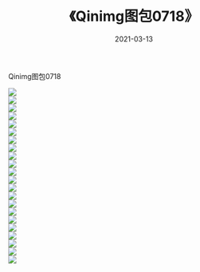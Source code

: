 ﻿---
layout: post
title:  《Qinimg图包0718》
date:   2021-03-13
img: http://imgx.orgx.ga/Qinimg图包/Qinimg图包0718/000.jpg
categories: [美女, 清纯, 唯美]
---

Qinimg图包0718

 ![](http://imgx.orgx.ga/Qinimg图包/Qinimg图包0718/001.jpg) <br>![](http://imgx.orgx.ga/Qinimg图包/Qinimg图包0718/002.jpg) <br>![](http://imgx.orgx.ga/Qinimg图包/Qinimg图包0718/003.jpg) <br>![](http://imgx.orgx.ga/Qinimg图包/Qinimg图包0718/004.jpg) <br>![](http://imgx.orgx.ga/Qinimg图包/Qinimg图包0718/005.jpg) <br>![](http://imgx.orgx.ga/Qinimg图包/Qinimg图包0718/006.jpg) <br>![](http://imgx.orgx.ga/Qinimg图包/Qinimg图包0718/007.jpg) <br>![](http://imgx.orgx.ga/Qinimg图包/Qinimg图包0718/008.jpg) <br>![](http://imgx.orgx.ga/Qinimg图包/Qinimg图包0718/009.jpg) <br>![](http://imgx.orgx.ga/Qinimg图包/Qinimg图包0718/010.jpg) <br>![](http://imgx.orgx.ga/Qinimg图包/Qinimg图包0718/011.jpg) <br>![](http://imgx.orgx.ga/Qinimg图包/Qinimg图包0718/012.jpg) <br>![](http://imgx.orgx.ga/Qinimg图包/Qinimg图包0718/013.jpg) <br>![](http://imgx.orgx.ga/Qinimg图包/Qinimg图包0718/014.jpg) <br>![](http://imgx.orgx.ga/Qinimg图包/Qinimg图包0718/015.jpg) <br>![](http://imgx.orgx.ga/Qinimg图包/Qinimg图包0718/016.jpg) <br>![](http://imgx.orgx.ga/Qinimg图包/Qinimg图包0718/017.jpg) <br>![](http://imgx.orgx.ga/Qinimg图包/Qinimg图包0718/018.jpg) <br>![](http://imgx.orgx.ga/Qinimg图包/Qinimg图包0718/019.jpg) <br>![](http://imgx.orgx.ga/Qinimg图包/Qinimg图包0718/020.jpg) <br>![](http://imgx.orgx.ga/Qinimg图包/Qinimg图包0718/021.jpg) <br>![](http://imgx.orgx.ga/Qinimg图包/Qinimg图包0718/022.jpg) <br>